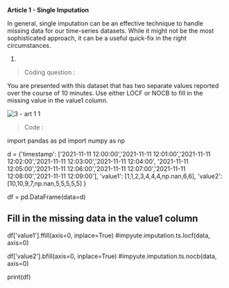**Article 1 - Single Imputation**

In general, single imputation can be an effective technique to handle missing data for our time-series datasets. While it might not be the most sophisticated approach, it can be a useful quick-fix in the right circumstances.

1.

  >   Coding question :

   You are presented with this dataset that has two separate values reported over the course of 10 minutes. Use either LOCF or NOCB to fill in the missing value in the value1 column.

  ![3 - art 1 1](https://user-images.githubusercontent.com/74751990/210445612-e7dcb440-a904-4e77-bbbf-a331707a6fec.jpg)

  >   Code  :

import pandas as pd
import numpy as np

d = {'timestamp': ['2021-11-11 12:00:00','2021-11-11 12:01:00','2021-11-11 12:02:00','2021-11-11 12:03:00','2021-11-11 12:04:00',
                    '2021-11-11 12:05:00','2021-11-11 12:06:00','2021-11-11 12:07:00','2021-11-11 12:08:00','2021-11-11 12:09:00'],
    'value1': [1,1,2,3,4,4,4,np.nan,6,6],
    'value2': [10,10,9,7,np.nan,5,5,5,5,5]
    }

df = pd.DataFrame(data=d)

## Fill in the missing data in the value1 column
df['value1'].ffill(axis=0, inplace=True)
#impyute.imputation.ts.locf(data, axis=0)

df['value2'].bfill(axis=0, inplace=True)
#impyute.imputation.ts.nocb(data, axis=0)

print(df)

